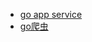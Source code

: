 - [go app service](https://github.com/kardianos/service.git)
- [go爬虫](https://github.com/henrylee2cn/pholcus.git)
